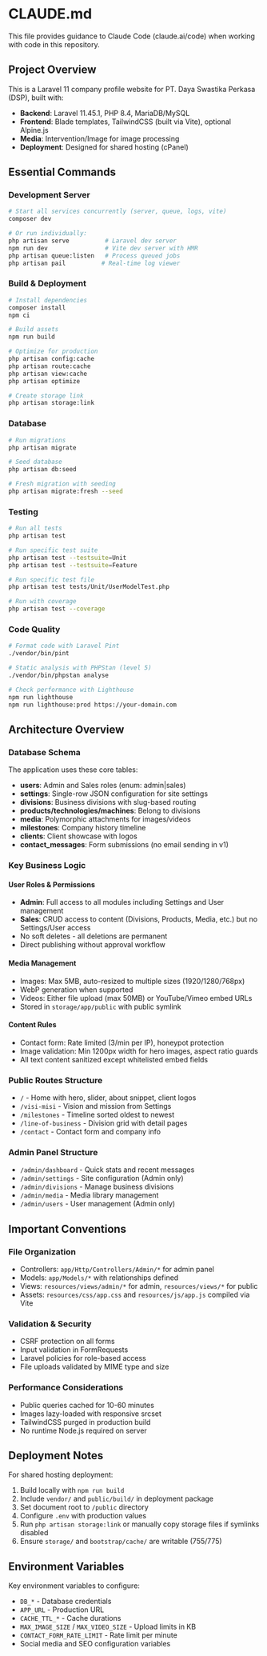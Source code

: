 # CLAUDE.md

This file provides guidance to Claude Code (claude.ai/code) when working with code in this repository.

## Project Overview

This is a Laravel 11 company profile website for PT. Daya Swastika Perkasa (DSP), built with:
- **Backend**: Laravel 11.45.1, PHP 8.4, MariaDB/MySQL
- **Frontend**: Blade templates, TailwindCSS (built via Vite), optional Alpine.js
- **Media**: Intervention/Image for image processing
- **Deployment**: Designed for shared hosting (cPanel)

## Essential Commands

### Development Server
```bash
# Start all services concurrently (server, queue, logs, vite)
composer dev

# Or run individually:
php artisan serve          # Laravel dev server
npm run dev                # Vite dev server with HMR
php artisan queue:listen   # Process queued jobs
php artisan pail          # Real-time log viewer
```

### Build & Deployment
```bash
# Install dependencies
composer install
npm ci

# Build assets
npm run build

# Optimize for production
php artisan config:cache
php artisan route:cache
php artisan view:cache
php artisan optimize

# Create storage link
php artisan storage:link
```

### Database
```bash
# Run migrations
php artisan migrate

# Seed database
php artisan db:seed

# Fresh migration with seeding
php artisan migrate:fresh --seed
```

### Testing
```bash
# Run all tests
php artisan test

# Run specific test suite
php artisan test --testsuite=Unit
php artisan test --testsuite=Feature

# Run specific test file
php artisan test tests/Unit/UserModelTest.php

# Run with coverage
php artisan test --coverage
```

### Code Quality
```bash
# Format code with Laravel Pint
./vendor/bin/pint

# Static analysis with PHPStan (level 5)
./vendor/bin/phpstan analyse

# Check performance with Lighthouse
npm run lighthouse
npm run lighthouse:prod https://your-domain.com
```

## Architecture Overview

### Database Schema
The application uses these core tables:
- **users**: Admin and Sales roles (enum: admin|sales)
- **settings**: Single-row JSON configuration for site settings
- **divisions**: Business divisions with slug-based routing
- **products/technologies/machines**: Belong to divisions
- **media**: Polymorphic attachments for images/videos
- **milestones**: Company history timeline
- **clients**: Client showcase with logos
- **contact_messages**: Form submissions (no email sending in v1)

### Key Business Logic

#### User Roles & Permissions
- **Admin**: Full access to all modules including Settings and User management
- **Sales**: CRUD access to content (Divisions, Products, Media, etc.) but no Settings/User access
- No soft deletes - all deletions are permanent
- Direct publishing without approval workflow

#### Media Management
- Images: Max 5MB, auto-resized to multiple sizes (1920/1280/768px)
- WebP generation when supported
- Videos: Either file upload (max 50MB) or YouTube/Vimeo embed URLs
- Stored in `storage/app/public` with public symlink

#### Content Rules
- Contact form: Rate limited (3/min per IP), honeypot protection
- Image validation: Min 1200px width for hero images, aspect ratio guards
- All text content sanitized except whitelisted embed fields

### Public Routes Structure
- `/` - Home with hero, slider, about snippet, client logos
- `/visi-misi` - Vision and mission from Settings
- `/milestones` - Timeline sorted oldest to newest
- `/line-of-business` - Division grid with detail pages
- `/contact` - Contact form and company info

### Admin Panel Structure
- `/admin/dashboard` - Quick stats and recent messages
- `/admin/settings` - Site configuration (Admin only)
- `/admin/divisions` - Manage business divisions
- `/admin/media` - Media library management
- `/admin/users` - User management (Admin only)

## Important Conventions

### File Organization
- Controllers: `app/Http/Controllers/Admin/*` for admin panel
- Models: `app/Models/*` with relationships defined
- Views: `resources/views/admin/*` for admin, `resources/views/*` for public
- Assets: `resources/css/app.css` and `resources/js/app.js` compiled via Vite

### Validation & Security
- CSRF protection on all forms
- Input validation in FormRequests
- Laravel policies for role-based access
- File uploads validated by MIME type and size

### Performance Considerations
- Public queries cached for 10-60 minutes
- Images lazy-loaded with responsive srcset
- TailwindCSS purged in production build
- No runtime Node.js required on server

## Deployment Notes

For shared hosting deployment:
1. Build locally with `npm run build`
2. Include `vendor/` and `public/build/` in deployment package
3. Set document root to `/public` directory
4. Configure `.env` with production values
5. Run `php artisan storage:link` or manually copy storage files if symlinks disabled
6. Ensure `storage/` and `bootstrap/cache/` are writable (755/775)

## Environment Variables

Key environment variables to configure:
- `DB_*` - Database credentials
- `APP_URL` - Production URL
- `CACHE_TTL_*` - Cache durations
- `MAX_IMAGE_SIZE` / `MAX_VIDEO_SIZE` - Upload limits in KB
- `CONTACT_FORM_RATE_LIMIT` - Rate limit per minute
- Social media and SEO configuration variables